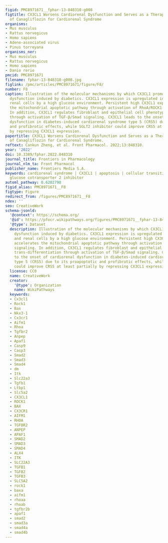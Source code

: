```yaml
---
figid: PMC8971671__fphar-13-848310-g008
figtitle: CX3CL1 Worsens Cardiorenal Dysfunction and Serves as a Therapeutic Target
  of Canagliflozin for Cardiorenal Syndrome
organisms:
- Mus musculus
- Rattus norvegicus
- Homo sapiens
- Adeno-associated virus
- Pinus torreyana
organisms_ner:
- Mus musculus
- Rattus norvegicus
- Homo sapiens
- Danio rerio
pmcid: PMC8971671
filename: fphar-13-848310-g008.jpg
figlink: /pmc/articles/PMC8971671/figure/F8/
number: F8
caption: Illustration of the molecular mechanisms by which CX3CL1 promotes cardiorenal
  dysfunction induced by diabetics. CX3CL1 expression is upregulated in cardiac and
  renal cells by a high glucose environment. Persistent high CX3CL1 expression accelerates
  the mitochondrial apoptotic pathway through activation of RhoA/ROCK1-Bax signaling.
  In addition, CX3CL1 regulates fibroblast and epithelial cell phenotypic trans-differentiation
  through activation of TGF-β/Smad signaling. CX3CL1 leads to the onset of cardiorenal
  dysfunction in diabetes-induced cardiorenal syndrome type 5 (CRS5) due to its proapoptotic
  and profibrotic effects, while SGLT2 inhibitor could improve CRS5 at least partially
  by repressing CX3CL1 expression.
papertitle: CX3CL1 Worsens Cardiorenal Dysfunction and Serves as a Therapeutic Target
  of Canagliflozin for Cardiorenal Syndrome.
reftext: Cankun Zheng, et al. Front Pharmacol. 2022;13:848310.
year: '2022'
doi: 10.3389/fphar.2022.848310
journal_title: Frontiers in Pharmacology
journal_nlm_ta: Front Pharmacol
publisher_name: Frontiers Media S.A.
keywords: cardiorenal syndrome | CX3CL1 | apoptosis | cellular transition | sodium
  glucose cotransporter 2 inhibitor
automl_pathway: 0.6202798
figid_alias: PMC8971671__F8
figtype: Figure
redirect_from: /figures/PMC8971671__F8
ndex: ''
seo: CreativeWork
schema-jsonld:
  '@context': https://schema.org/
  '@id': https://pfocr.wikipathways.org/figures/PMC8971671__fphar-13-848310-g008.html
  '@type': Dataset
  description: Illustration of the molecular mechanisms by which CX3CL1 promotes cardiorenal
    dysfunction induced by diabetics. CX3CL1 expression is upregulated in cardiac
    and renal cells by a high glucose environment. Persistent high CX3CL1 expression
    accelerates the mitochondrial apoptotic pathway through activation of RhoA/ROCK1-Bax
    signaling. In addition, CX3CL1 regulates fibroblast and epithelial cell phenotypic
    trans-differentiation through activation of TGF-β/Smad signaling. CX3CL1 leads
    to the onset of cardiorenal dysfunction in diabetes-induced cardiorenal syndrome
    type 5 (CRS5) due to its proapoptotic and profibrotic effects, while SGLT2 inhibitor
    could improve CRS5 at least partially by repressing CX3CL1 expression.
  license: CC0
  name: CreativeWork
  creator:
    '@type': Organization
    name: WikiPathways
  keywords:
  - Cx3cl1
  - Rock1
  - Bax
  - Nkx3-1
  - Cx3cr1
  - Aifm1
  - Rhoa
  - Tgfbr2
  - Anpep
  - Apaf1
  - Casp9
  - Casp3
  - Smad2
  - Smad3
  - Smad4
  - dm
  - Itk
  - Slc22a3
  - Tgfb1
  - Ltbp1
  - Slc5a2
  - CX3CL1
  - ROCK1
  - BAX
  - CX3CR1
  - AIFM1
  - RHOA
  - TGFBR2
  - ANPEP
  - APAF1
  - SMAD2
  - SMAD3
  - SMAD4
  - ALX4
  - ITK
  - SLC22A3
  - TGFB1
  - TGFB2
  - TGFB3
  - SLC5A2
  - rock1
  - baxa
  - aifm1
  - rhoaa
  - rhoab
  - tgfbr2b
  - apaf1
  - smad2
  - smad3a
  - smad4a
  - smad4b
---
```

